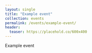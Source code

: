 ```yaml
---
layout: single
title: "Example event"
collection: events
permalink: /events/example-event/
header:
  teaser: https://placehold.co/600x400
---
```


Example event
